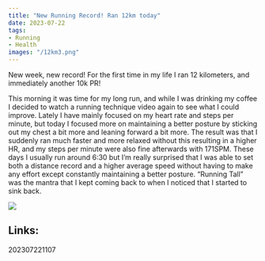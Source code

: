```yaml
---
title: "New Running Record! Ran 12km today"
date: 2023-07-22
tags:
- Running
- Health
images: "/12km3.png"
---
```


New week, new record! For the first time in my life I ran 12 kilometers, and immediately another 10k PR! 

This morning it was time for my long run, and while I was drinking my coffee I decided to watch a running technique video again to see what I could improve. Lately I have mainly focused on my heart rate and steps per minute, but today I focused more on maintaining a better posture by sticking out my chest a bit more and leaning forward a bit more. The result was that I suddenly ran much faster and more relaxed without this resulting in a higher HR, and my steps per minute were also fine afterwards with 171SPM. These days I usually run around 6:30 but I’m really surprised that I was able to set both a distance record and a higher average speed without having to make any effort except constantly maintaining a better posture. “Running Tall” was the mantra that I kept coming back to when I noticed that I started to sink back.

![](/12km1.png)

## Links:

202307221107
